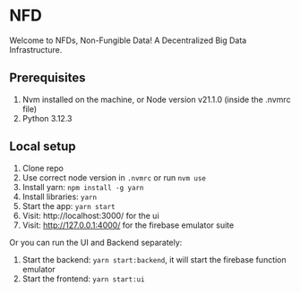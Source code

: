 # NFD

Welcome to NFDs, Non-Fungible Data!
A Decentralized Big Data Infrastructure.

## Prerequisites

1. Nvm installed on the machine, or Node version v21.1.0 (inside the .nvmrc file)
2. Python 3.12.3

## Local setup

1. Clone repo
2. Use correct node version in `.nvmrc` or run `nvm use`
3. Install yarn: `npm install -g yarn`
4. Install libraries: `yarn`
5. Start the app: `yarn start`
6. Visit: http://localhost:3000/ for the ui
7. Visit: http://127.0.0.1:4000/ for the firebase emulator suite

Or you can run the UI and Backend separately:

1. Start the backend: `yarn start:backend`, it will start the firebase function emulator
2. Start the frontend: `yarn start:ui`